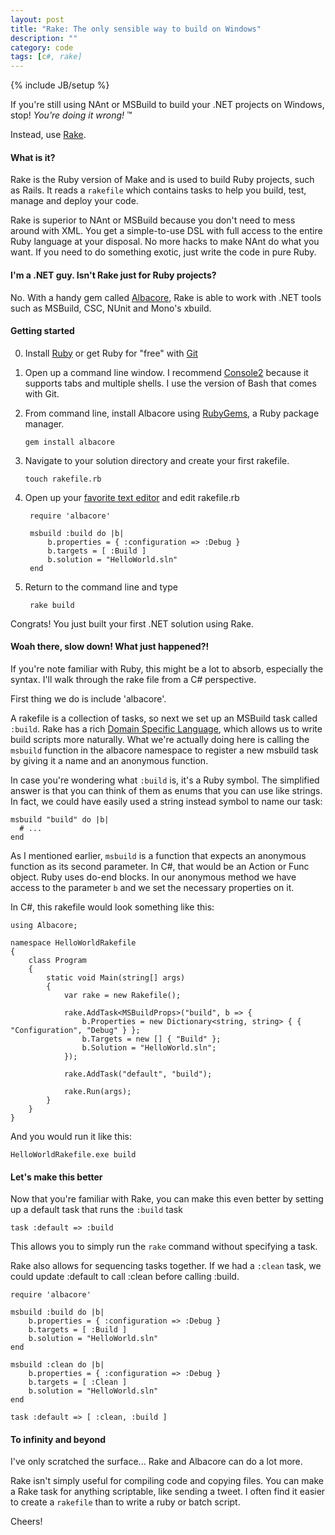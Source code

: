 ```yaml
---
layout: post
title: "Rake: The only sensible way to build on Windows"
description: ""
category: code
tags: [c#, rake]
---
```

{% include JB/setup %}

If you're still using NAnt or MSBuild to build your .NET projects on Windows, stop! *You're doing it wrong!* &trade;

Instead, use [Rake](http://rake.rubyforge.org/).

#### What is it?

Rake is the Ruby version of Make and is used to build Ruby projects, such as Rails. It reads a `rakefile` which contains tasks to help you build, test, manage and deploy your code. 

Rake is superior to NAnt or MSBuild because you don't need to mess around with XML. You get a simple-to-use DSL with full access to the entire Ruby language at your disposal. No more hacks to make NAnt do what you want. If you need to do something exotic, just write the code in pure Ruby. 

#### I'm a .NET guy. Isn't Rake just for Ruby projects?

No. With a handy gem called [Albacore](https://github.com/Albacore/albacore), Rake is able to work with .NET tools such as MSBuild, CSC, NUnit and Mono's xbuild. 

#### Getting started

0. Install [Ruby](http://rubyinstaller.org/) or get Ruby for "free" with [Git](http://git-scm.com/download/win)

0. Open up a command line window. I recommend [Console2](http://sourceforge.net/projects/console/) because it supports tabs and multiple shells. I use the version of Bash that comes with Git.

0. From command line, install Albacore using [RubyGems](http://rubygems.org/), a Ruby package manager. 

       gem install albacore

0. Navigate to your solution directory and create your first rakefile.

       touch rakefile.rb

0. Open up your [favorite text editor](http://www.sublimetext.com/) and edit rakefile.rb

        require 'albacore'

        msbuild :build do |b|
            b.properties = { :configuration => :Debug }
            b.targets = [ :Build ]
            b.solution = "HelloWorld.sln"
        end

0. Return to the command line and type

        rake build

Congrats! You just built your first .NET solution using Rake.

#### Woah there, slow down! What just happened?!

If you're note familiar with Ruby, this might be a lot to absorb, especially the syntax. I'll walk through the rake file from a C# perspective. 

First thing we do is include 'albacore'.

A rakefile is a collection of tasks, so next we set up an MSBuild task called `:build`. Rake has a rich [Domain Specific Language](http://en.wikipedia.org/wiki/Domain-specific_language), which allows us to write build scripts more naturally. What we're actually doing here is calling the `msbuild` function in the albacore namespace to register a new msbuild task by giving it a name and an anonymous function.

In case you're wondering what `:build` is, it's a Ruby symbol. The simplified answer is that you can think of them as enums that you can use like strings. In fact, we could have easily used a string instead symbol to name our task:

    msbuild "build" do |b|
      # ...
    end

As I mentioned earlier, `msbuild` is a function that expects an anonymous function as its second parameter. In C#, that would be an Action or Func object. Ruby uses do-end blocks. In our anonymous method we have access to the parameter `b` and we set the necessary properties on it.

In C#, this rakefile would look something like this:

    using Albacore;

    namespace HelloWorldRakefile
    {
        class Program
        {
            static void Main(string[] args)
            {
                var rake = new Rakefile();

                rake.AddTask<MSBuildProps>("build", b => {
                    b.Properties = new Dictionary<string, string> { { "Configuration", "Debug" } };
                    b.Targets = new [] { "Build" };
                    b.Solution = "HelloWorld.sln";
                });

                rake.AddTask("default", "build");

                rake.Run(args);
            }
        }
    }

And you would run it like this:

    HelloWorldRakefile.exe build

#### Let's make this better

Now that you're familiar with Rake, you can make this even better by setting up a default task that runs the `:build` task

    task :default => :build

This allows you to simply run the `rake` command without specifying a task.

Rake also allows for sequencing tasks together. If we had a `:clean` task, we could update :default to call :clean before calling :build. 

    require 'albacore'

    msbuild :build do |b|
        b.properties = { :configuration => :Debug }
        b.targets = [ :Build ]
        b.solution = "HelloWorld.sln"
    end

    msbuild :clean do |b|
        b.properties = { :configuration => :Debug }
        b.targets = [ :Clean ]
        b.solution = "HelloWorld.sln"
    end

    task :default => [ :clean, :build ]

#### To infinity and beyond

I've only scratched the surface... Rake and Albacore can do a lot more. 

Rake isn't simply useful for compiling code and copying files. You can make a Rake task for anything scriptable, like sending a tweet. I often find it easier to create a `rakefile` than to write a ruby or batch script. 

Cheers!
